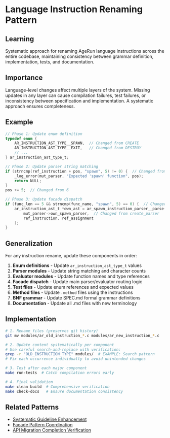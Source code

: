 # Language Instruction Renaming Pattern

## Learning
Systematic approach for renaming AgeRun language instructions across the entire codebase, maintaining consistency between grammar definition, implementation, tests, and documentation.

## Importance
Language-level changes affect multiple layers of the system. Missing updates in any layer can cause compilation failures, test failures, or inconsistency between specification and implementation. A systematic approach ensures completeness.

## Example
```c
// Phase 1: Update enum definition
typedef enum {
    AR_INSTRUCTION_AST_TYPE__SPAWN,  // Changed from CREATE
    AR_INSTRUCTION_AST_TYPE__EXIT,   // Changed from DESTROY
    // ...
} ar_instruction_ast_type_t;

// Phase 2: Update parser string matching
if (strncmp(ref_instruction + pos, "spawn", 5) != 0) {  // Changed from "create", 6
    _log_error(mut_parser, "Expected 'spawn' function", pos);
    return NULL;
}
pos += 5;  // Changed from 6

// Phase 3: Update facade dispatch
if (func_len == 5 && strncmp(func_name, "spawn", 5) == 0) {  // Changed from "create", 6
    ar_instruction_ast_t *own_ast = ar_spawn_instruction_parser__parse(
        mut_parser->own_spawn_parser,  // Changed from create_parser
        ref_instruction, ref_assignment
    );
}
```

## Generalization
For any instruction rename, update these components in order:

1. **Enum definitions** - Update `ar_instruction_ast_type_t` values
2. **Parser modules** - Update string matching and character counts
3. **Evaluator modules** - Update function names and type references  
4. **Facade dispatch** - Update main parser/evaluator routing logic
5. **Test files** - Update enum references and expected values
6. **Method files** - Update `.method` files using the instructions
7. **BNF grammar** - Update SPEC.md formal grammar definitions
8. **Documentation** - Update all .md files with new terminology

## Implementation
```bash
# 1. Rename files (preserves git history)  
git mv modules/ar_old_instruction_*.c modules/ar_new_instruction_*.c

# 2. Update content systematically per component
# Use careful search-and-replace with verification:
grep -r "OLD_INSTRUCTION_TYPE" modules/  # EXAMPLE: Search pattern
# Fix each occurrence individually to avoid unintended changes

# 3. Test after each major component
make run-tests  # Catch compilation errors early

# 4. Final validation
make clean build  # Comprehensive verification
make check-docs   # Ensure documentation consistency
```

## Related Patterns
- [Systematic Guideline Enhancement](systematic-guideline-enhancement.md)
- [Facade Pattern Coordination](facade-pattern-coordination.md)
- [API Migration Completion Verification](api-migration-completion-verification.md)